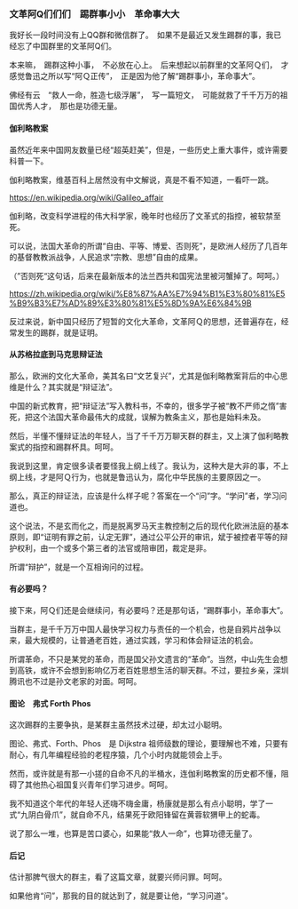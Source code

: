 ### 文革阿Q们们们　踢群事小小　革命事大大

我好长一段时间没有上QQ群和微信群了。　如果不是最近又发生踢群的事，我已经忘了中国群里的文革阿Q们。

本来嘛，　踢群这种小事，　不必放在心上。　后来想起以前群里的文革阿Ｑ们，　才感觉鲁迅之所以写“阿Ｑ正传”，　正是因为他了解“踢群事小，革命事大”。

佛经有云　“救人一命，胜造七级浮屠”，　写一篇短文，　可能就救了千千万万的祖国优秀人才，　那也是功德无量。


#### 伽利略教案

虽然近年来中国网友数量已经“超英赶美”，但是，一些历史上重大事件，或许需要科普一下。

伽利略教案，维基百科上居然没有中文解说，真是不看不知道，一看吓一跳。

https://en.wikipedia.org/wiki/Galileo_affair

伽利略，改变科学进程的伟大科学家，晚年时也经历了文革式的指控，被软禁至死。

可以说，法国大革命的所谓“自由、平等、博爱、否则死”，是欧洲人经历了几百年的基督教教派战争，人民追求“宗教、思想”自由的成果。

（”否则死“这句话，后来在最新版本的法兰西共和国宪法里被河蟹掉了。呵呵。）

https://zh.wikipedia.org/wiki/%E8%87%AA%E7%94%B1%E3%80%81%E5%B9%B3%E7%AD%89%E3%80%81%E5%8D%9A%E6%84%9B

反过来说，新中国只经历了短暂的文化大革命，文革阿Ｑ的思想，还普遍存在，经常发生的踢群，就是证明。


#### 从苏格拉底到马克思辩证法

那么，欧洲的文化大革命，美其名曰“文艺复兴”，尤其是伽利略教案背后的中心思维是什么？其实就是“辩证法”。

中国的新式教育，把“辩证法”写入教科书，不幸的，很多学子被“教不严师之惰”害死，把这个法国大革命最伟大的成就，误解为教条主义，那也是始料未及。

然后，半懂不懂辩证法的年轻人，当了千千万万聊天群的群主，又上演了伽利略教案式的指控和踢群杯具。呵呵。

我说到这里，肯定很多读者要怪我上纲上线了。我认为，这种大是大非的事，不上纲上线，才是阿Ｑ行为，也就是鲁迅认为，腐化中华民族的主要原因之一。

那么，真正的辩证法，应该是什么样子呢？答案在一个“问”字。“学问”者，学习问道也。

这个说法，不是玄而化之，而是脱离罗马天主教控制之后的现代化欧洲法庭的基本原则，即“证明有罪之前，认定无罪”，通过公平公开的审讯，斌于被控者平等的辩护权利，由一个或多个第三者的法官或陪审团，裁定是非。

所谓“辩护”，就是一个互相询问的过程。


#### 有必要吗？

接下来，阿Ｑ们还是会继续问，有必要吗？还是那句话，“踢群事小，革命事大”。

当群主，是千千万万中国人最快学习权力与责任的一个机会，也是自鸦片战争以来，最大规模的，让普通老百姓，通过实践，学习和体会辩证法的机会。

所谓革命，不只是某党的革命，而是国父孙文遗言的“革命”。当然，中山先生会想到高铁，或许不会想到影响亿万老百姓思想生活的聊天群。不过，要拉乡亲，深圳腾讯也不过是孙文老家的对面。呵呵。


#### 图论　弗式 Forth Phos

这次踢群的主要争执，是某群主虽然技术过硬，却太过小聪明。

图论、弗式、Forth、Phos　是 Dijkstra 祖师级数的理论，要理解也不难，只要有耐心，有几年编程经验的老程序猿，几个小时内就能领会上手。

然而，或许就是有那一小搓的自命不凡的半桶水，连伽利略教案的历史都不懂，阻碍了其他热心祖国复兴青年们学习进步。呵呵。

我不知道这个年代的年轻人还嗨不嗨金庸，杨康就是那么有点小聪明，学了一式“九阴白骨爪”，就自命不凡，结果死于欧阳锋留在黄蓉软猬甲上的蛇毒。

说了那么一堆，也算是苦口婆心，如果能“救人一命”，也算功德无量了。


#### 后记

估计那脾气很大的群主，看了这篇文章，就要兴师问罪。呵呵。

如果他肯“问”，那我的目的就达到了，就是要让他，“学习问道”。
